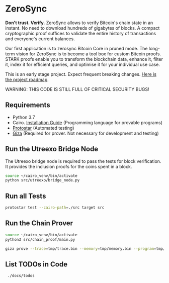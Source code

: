 # ZeroSync

**Don't trust. Verify.** ZeroSync allows to verify Bitcoin's chain state in an instant. No need to download hundreds of gigabytes of blocks. A compact cryptographic proof suffices to validate the entire history of transactions and everyone's current balances. 

Our first application is to zerosync Bitcoin Core in pruned mode. The long-term vision for ZeroSync is to become a tool box for custom Bitcoin proofs. STARK proofs enable you to transform the blockchain data, enhance it, filter it, index it for efficient queries, and optimise it for your individual use case.

This is an early stage project. Expect frequent breaking changes. [Here is the project roadmap](roadmap.md).

WARNING: THIS CODE IS STILL FULL OF CRITICAL SECURITY BUGS!

## Requirements
- Python 3.7
- Cairo. [Installation Guide](https://www.cairo-lang.org/docs/quickstart.html) (Programming language for provable programs)
- [Protostar](https://docs.swmansion.com/protostar/docs/tutorials/installation) (Automated testing)
- [Giza](https://github.com/maxgillett/giza) (Required for prover. Not necessary for development and testing)


## Run the Utreexo Bridge Node
The Utreexo bridge node is required to pass the tests for block verification. It provides the inclusion proofs for the coins spent in a block.

```sh
source ~/cairo_venv/bin/activate
python src/utreexo/bridge_node.py
```


## Run all Tests
```sh
protostar test --cairo-path=./src target src
```



## Run the Chain Prover
```sh
source ~/cairo_venv/bin/activate
python3 src/chain_proof/main.py
```

```sh
giza prove --trace=tmp/trace.bin --memory=tmp/memory.bin --program=tmp/program.json --output=tmp/proof.bin --num-outputs=50
```

## List TODOs in Code
```sh
 ./docs/todos
```


